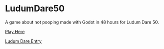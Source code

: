 # LudumDare50

A game about not pooping made with Godot in 48 hours for Ludum Dare 50.

[Play Here](https://zachisagardner.itch.io/did-i-just-poop)

[Ludum Dare Entry](https://ldjam.com/events/ludum-dare/50/did-i-just-poop-myself-by-the-produce-section)

